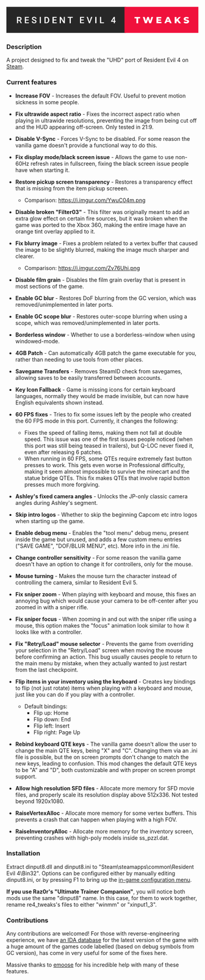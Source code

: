 ![re4_tweaks](https://raw.githubusercontent.com/nipkownix/nipkownix.github.io/master/assets/img/RE4T/re4_t.svg) 

### Description
A project designed to fix and tweak the "UHD" port of Resident Evil 4 on [Steam](https://store.steampowered.com/app/254700/Resident_Evil_4/).

### Current features

 * **Increase FOV** - Increases the default FOV. Useful to prevent motion sickness in some people.

 * **Fix ultrawide aspect ratio** - Fixes the incorrect aspect ratio when playing in ultrawide resolutions, preventing the image from being cut off and the HUD appearing off-screen. Only tested in 21:9.

 * **Disable V-Sync** - Forces V-Sync to be disabled. For some reason the vanilla game doesn't provide a functional way to do this.

 * **Fix display mode/black screen issue** - Allows the game to use non-60Hz refresh rates in fullscreen, fixing the black screen issue people have when starting it.

 * **Restore pickup screen transparency** - Restores a transparency effect that is missing from the item pickup screeen.
	* Comparison: https://i.imgur.com/YwuC04m.png

 * **Disable broken "Filter03"** - This filter was originally meant to add an extra glow effect on certain fire sources, but it was broken when the game was ported to the Xbox 360, making the entire image have an orange tint overlay applied to it.

 * **Fix blurry image** -  Fixes a problem related to a vertex buffer that caused the image to be slightly blurred, making the image much sharper and clearer.
	* Comparison: https://i.imgur.com/Zv76Uhi.png

 * **Disable film grain** - Disables the film grain overlay that is present in most sections of the game.

 * **Enable GC blur** - Restores DoF blurring from the GC version, which was removed/unimplemented in later ports.

 * **Enable GC scope blur** - Restores outer-scope blurring when using a scope, which was removed/unimplemented in later ports.

 * **Borderless window** - Whether to use a borderless-window when using windowed-mode.

 * **4GB Patch** - Can automatically 4GB patch the game executable for you, rather than needing to use tools from other places.

 * **Savegame Transfers** - Removes SteamID check from savegames, allowing saves to be easily transferred between accounts.

 * **Key Icon Fallback** - Game is missing icons for certain keyboard languages, normally they would be made invisible, but can now have English equivalents shown instead.

 * **60 FPS fixes** - Tries to fix some issues left by the people who created the 60 FPS mode in this port. Currently, it changes the following:
    * Fixes the speed of falling items, making them not fall at double speed. This issue was one of the first issues people noticed (when this port was still being teased in trailers), but Q-LOC never fixed it, even after releasing 6 patches.
	* When running in 60 FPS, some QTEs require extremely fast button presses to work. This gets even worse in Professional difficulty, making it seem almost impossible to survive the minecart and the statue bridge QTEs. This fix makes QTEs that involve rapid button presses much more forgiving.

 * **Ashley's fixed camera angles** - Unlocks the JP-only classic camera angles during Ashley's segment.

 * **Skip intro logos** - Whether to skip the beginning Capcom etc intro logos when starting up the game.

 * **Enable debug menu** - Enables the "tool menu" debug menu, present inside the game but unused, and adds a few custom menu entries ("SAVE GAME", "DOF/BLUR MENU", etc).
More info in the .ini file.

 * **Change controller sensitivity** - For some reason the vanilla game doesn't have an option to change it for controllers, only for the mouse.

 * **Mouse turning** - Makes the mouse turn the character instead of controlling the camera, similar to Resident Evil 5.

 * **Fix sniper zoom** - When playing with keyboard and mouse, this fixes an annoying bug which would cause your camera to be off-center after you zoomed in with a sniper rifle.

 * **Fix sniper focus** - When zooming in and out with the sniper rifle using a mouse, this option makes the "focus" animation look similar to how it looks like with a controller.

 * **Fix "Retry/Load" mouse selector** - Prevents the game from overriding your selection in the "Retry/Load" screen when moving the mouse before confirming an action. This bug usually causes people to return to the main menu by mistake, when they actually wanted to just restart from the last checkpoint.

 * **Flip items in your inventory using the keyboard** - Creates key bindings to flip (not just rotate) items when playing with a keyboard and mouse, just like you can do if you play with a controller.
    * Default bindings: 
		 * Flip up: Home
		 * Flip down: End
		 * Flip left: Insert
		 * Flip right: Page Up

 * **Rebind keyboard QTE keys** - The vanilla game doesn't allow the user to change the main QTE keys, being "X" and "C". Changing them via an .ini file is possible, but the on screen prompts don't change to match the new keys, leading to confusion. This mod changes the default QTE keys to be "A" and "D", both customizable and with proper on screen prompt support.

 * **Allow high resolution SFD files** - Allocate more memory for SFD movie files, and properly scale its resolution display above 512x336. Not tested beyond 1920x1080.

 * **RaiseVertexAlloc** - Allocate more memory for some vertex buffers. This prevents a crash that can happen when playing with a high FOV.
 
 * **RaiseInventoryAlloc** - Allocate more memory for the inventory screen, preventing crashes with high-poly models inside ss_pzzl.dat.

### Installation

Extract dinput8.dll and dinput8.ini to "Steam\steamapps\common\Resident Evil 4\Bin32".
Options can be configured either by manually editing dinput8.ini, or by pressing F1 to bring up the [in-game configuration menu](https://raw.githubusercontent.com/nipkownix/nipkownix.github.io/master/assets/img/RE4T/cfgMenu.png).

**If you use Raz0r's "Ultimate Trainer Companion"**, you will notice both mods use the same "dinput8" name. In this case, for them to work together, rename re4_tweaks's files to either "winmm" or "xinput1_3".

### Contributions

Any contributions are welcomed! For those with reverse-engineering experience, we have [an IDA database](https://github.com/emoose/re4-research/issues/1) for the latest version of the game with a huge amount of the games code labelled (based on debug symbols from GC version), has come in very useful for some of the fixes here.

Massive thanks to [emoose](https://github.com/emoose) for his incredible help with many of these features.
